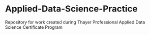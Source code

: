 # Applied-Data-Science-Practice
Repository for work created during Thayer Professional Applied Data Science Certificate Program
